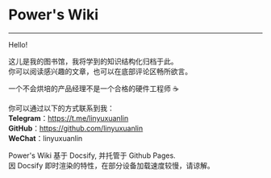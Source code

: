 # Power's Wiki

---

Hello!

这儿是我的图书馆，我将学到的知识结构化归档于此。  
你可以阅读感兴趣的文章，也可以在底部评论区畅所欲言。

一个不会烘培的产品经理不是一个合格的硬件工程师 :coffee:



你可以通过以下的方式联系到我：  
    **Telegram**：https://t.me/linyuxuanlin  
    **GitHub**：https://github.com/linyuxuanlin  
    **WeChat**：linyuxuanlin  

Power's Wiki 基于 Docsify, 并托管于 Github Pages.  
因 Docsify 即时渲染的特性，在部分设备加载速度较慢，请谅解。

